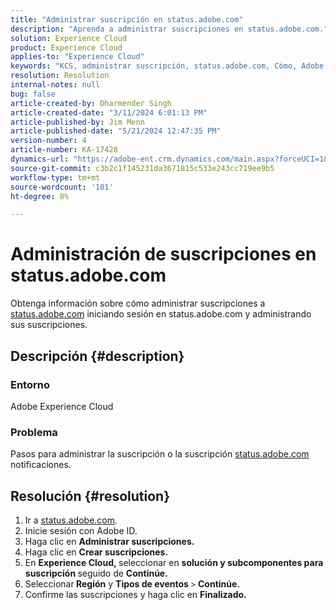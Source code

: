 ```yaml
---
title: "Administrar suscripción en status.adobe.com"
description: "Aprenda a administrar suscripciones en status.adobe.com."
solution: Experience Cloud
product: Experience Cloud
applies-to: "Experience Cloud"
keywords: "KCS, administrar suscripción, status.adobe.com, Cómo, Adobe Experience Cloud"
resolution: Resolution
internal-notes: null
bug: false
article-created-by: Dharmender Singh
article-created-date: "3/11/2024 6:01:13 PM"
article-published-by: Jim Menn
article-published-date: "5/21/2024 12:47:35 PM"
version-number: 4
article-number: KA-17428
dynamics-url: "https://adobe-ent.crm.dynamics.com/main.aspx?forceUCI=1&pagetype=entityrecord&etn=knowledgearticle&id=9854c357-d1df-ee11-904c-6045bd05e816"
source-git-commit: c3b2c1f145231da3671815c533e243cc719ee9b5
workflow-type: tm+mt
source-wordcount: '101'
ht-degree: 8%

---
```


# Administración de suscripciones en status.adobe.com


Obtenga información sobre cómo administrar suscripciones a [status.adobe.com](https://status.adobe.com/es) iniciando sesión en status.adobe.com y administrando sus suscripciones.

## Descripción {#description}


### <b>Entorno</b>

Adobe Experience Cloud



### <b>Problema</b>

Pasos para administrar la suscripción o la suscripción [status.adobe.com](https://status.adobe.com/es) notificaciones.


## Resolución {#resolution}


1. Ir a [status.adobe.com](https://status.adobe.com/es).
2. Inicie sesión con Adobe ID.
3. Haga clic en <b>Administrar suscripciones.</b>
4. Haga clic en <b>Crear suscripciones.</b>
5. En <b>Experience Cloud, </b>seleccionar en <b>solución y subcomponentes para suscripción </b>seguido de <b>Continúe.</b>
6. Seleccionar<b> Región</b> y <b>Tipos de eventos</b> `>` <b> Continúe.</b>
7. Confirme las suscripciones y haga clic en <b>Finalizado.</b>

